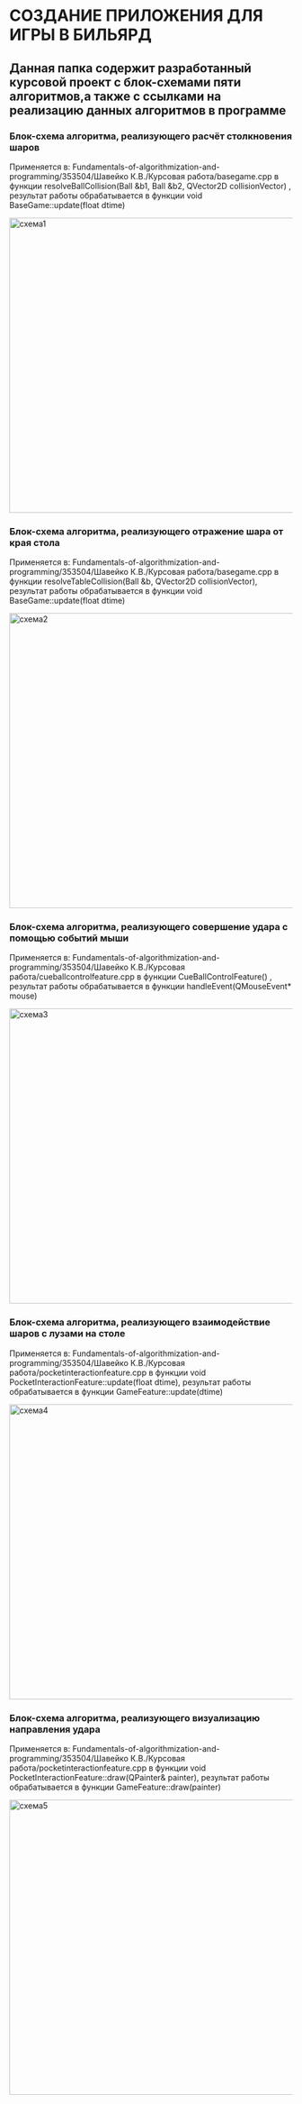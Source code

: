 # СОЗДАНИЕ ПРИЛОЖЕНИЯ ДЛЯ ИГРЫ В БИЛЬЯРД
## Данная папка содержит разработанный курсовой проект с блок-схемами пяти алгоритмов,а также с ссылками на реализацию данных алгоритмов в программе
### Блок-схема алгоритма, реализующего расчёт столкновения шаров
 Применяется в: Fundamentals-of-algorithmization-and-programming/353504/Шавейко К.В./Курсовая работа/basegame.cpp в функции resolveBallCollision(Ball &b1, Ball &b2, QVector2D collisionVector) , результат работы обрабатывается в функции void BaseGame::update(float dtime)

<img width="524" alt="схема1" src="https://github.com/Ksenia654/Fundamentals-of-algorithmization-and-programming/assets/143942997/f484f28e-d827-48d7-ae06-7514ab561a47">

### Блок-схема алгоритма, реализующего отражение шара от края стола
 Применяется в: Fundamentals-of-algorithmization-and-programming/353504/Шавейко К.В./Курсовая работа/basegame.cpp в функции resolveTableCollision(Ball &b, QVector2D collisionVector), результат работы обрабатывается в функции  void BaseGame::update(float dtime)
 
 <img width="524" alt="схема2" src="https://github.com/Ksenia654/Fundamentals-of-algorithmization-and-programming/assets/143942997/ef8901a4-084b-4e78-b725-95f77dc8d9b1">

### Блок-схема алгоритма, реализующего совершение удара с помощью событий мыши
 Применяется в: Fundamentals-of-algorithmization-and-programming/353504/Шавейко К.В./Курсовая работа/cueballcontrolfeature.cpp в функции CueBallControlFeature() , результат работы обрабатывается в функции handleEvent(QMouseEvent* mouse)
 
 <img width="524" alt="схема3" src="https://github.com/Ksenia654/Fundamentals-of-algorithmization-and-programming/assets/143942997/69be0b49-f09f-4330-814e-ce35bfbb53fb">

### Блок-схема алгоритма, реализующего взаимодействие шаров с лузами на столе
 Применяется в: Fundamentals-of-algorithmization-and-programming/353504/Шавейко К.В./Курсовая работа/pocketinteractionfeature.cpp в функции void PocketInteractionFeature::update(float dtime), результат работы обрабатывается в функции GameFeature::update(dtime)
 
<img width="524" alt="схема4" src="https://github.com/Ksenia654/Fundamentals-of-algorithmization-and-programming/assets/143942997/96a06dcb-7255-4e44-bc33-4f1a6be29ba5">

### Блок-схема алгоритма, реализующего визуализацию направления удара
Применяется в: Fundamentals-of-algorithmization-and-programming/353504/Шавейко К.В./Курсовая работа/pocketinteractionfeature.cpp в функции void PocketInteractionFeature::draw(QPainter& painter), результат работы обрабатывается в функции GameFeature::draw(painter)

<img width="524" alt="схема5" src="https://github.com/Ksenia654/Fundamentals-of-algorithmization-and-programming/assets/143942997/c0ef87e9-5fd6-4df3-9184-92be062de1ed">

